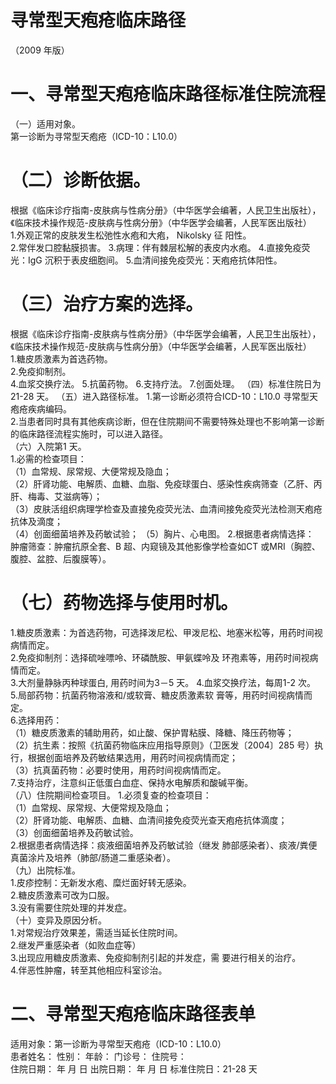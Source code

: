 # 寻常型天疱疮临床路径  
（2009 年版）  
# 一、寻常型天疱疮临床路径标准住院流程  
（一）适用对象。  
第一诊断为寻常型天疱疮（ICD-10：L10.0）  
# （二）诊断依据。  
根据《临床诊疗指南-皮肤病与性病分册》（中华医学会编著，人民卫生出版社），《临床技术操作规范-皮肤病与性病分册》（中华医学会编著，人民军医出版社）  
1.外观正常的皮肤发生松弛性水疱和大疱， Nikolsky 征 阳性。  
2.常伴发口腔黏膜损害。 3.病理：伴有棘层松解的表皮内水疱。 4.直接免疫荧光：IgG 沉积于表皮细胞间。 5.血清间接免疫荧光：天疱疮抗体阳性。  
# （三）治疗方案的选择。  
根据《临床诊疗指南-皮肤病与性病分册》（中华医学会编著，人民卫生出版社），《临床技术操作规范-皮肤病与性病分册》（中华医学会编著，人民军医出版社）  
1.糖皮质激素为首选药物。  
2.免疫抑制剂。  
4.血浆交换疗法。 5.抗菌药物。 6.支持疗法。 7.创面处理。 （四）标准住院日为21-28 天。 （五）进入路径标准。 1.第一诊断必须符合ICD-10：L10.0 寻常型天疱疮疾病编码。  
2.当患者同时具有其他疾病诊断，但在住院期间不需要特殊处理也不影响第一诊断的临床路径流程实施时，可以进入路径。  
（六）入院第1 天。  
1.必需的检查项目：  
（1）血常规、尿常规、大便常规及隐血；  
（2）肝肾功能、电解质、血糖、血脂、免疫球蛋白、感染性疾病筛查（乙肝、丙肝、梅毒、艾滋病等）；  
（3）皮肤活组织病理学检查及直接免疫荧光法、血清间接免疫荧光法检测天疱疮抗体及滴度；  
（4）创面细菌培养及药敏试验； （5）胸片、心电图。 2.根据患者病情选择：  
肿瘤筛查：肿瘤抗原全套、B 超、内窥镜及其他影像学检查如CT 或MRI（胸腔、腹腔、盆腔、后腹膜等）。  
# （七）药物选择与使用时机。  
1.糖皮质激素：为首选药物，可选择泼尼松、甲泼尼松、地塞米松等，用药时间视病情而定。  
2.免疫抑制剂：选择硫唑嘌呤、环磷酰胺、甲氨蝶呤及 环孢素等，用药时间视病情而定。  
3.大剂量静脉丙种球蛋白, 用药时间为3－5 天。 4.血浆交换疗法，每周1-2 次。  
5.局部药物：抗菌药物溶液和/或软膏、糖皮质激素软 膏等，用药时间视病情而定。  
6.选择用药：  
（1）糖皮质激素的辅助用药，如止酸、保护胃粘膜、降糖、降压药物等；  
（2）抗生素：按照《抗菌药物临床应用指导原则》（卫医发〔2004〕285 号）执行，根据创面培养及药敏结果选用，用药时间视病情而定；  
（3）抗真菌药物：必要时使用，用药时间视病情而定。  
7.支持治疗，注意纠正低蛋白血症、保持水电解质和酸碱平衡。  
（八）住院期间检查项目。 1.必须复查的检查项目：  
（1）血常规、尿常规、大便常规及隐血；  
（2）肝肾功能、电解质、血糖、血清间接免疫荧光查天疱疮抗体滴度；  
（3）创面细菌培养及药敏试验。  
2.根据患者病情选择：痰液细菌培养及药敏试验（继发 肺部感染者）、痰液/粪便真菌涂片及培养（肺部/肠道二重感染者）。  
（九）出院标准。  
1.皮疹控制：无新发水疱、糜烂面好转无感染。  
2.糖皮质激素可改为口服。  
3.没有需要住院处理的并发症。  
（十）变异及原因分析。  
1.对常规治疗效果差，需适当延长住院时间。  
2.继发严重感染者（如败血症等）  
3.出现应用糖皮质激素、免疫抑制剂引起的并发症，需 要进行相关的治疗。  
4.伴恶性肿瘤，转至其他相应科室诊治。  
# 二、寻常型天疱疮临床路径表单  
适用对象：第一诊断为寻常型天疱疮（ICD-10：L10.0）  
患者姓名：           性别：    年龄：    门诊号：       住院号：  
住院日期：   年  月  日 出院日期：   年  月   日  标准住院日：21-28 天  
